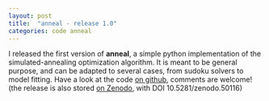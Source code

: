 ```yaml
---
layout: post
title:  "anneal - release 1.0"
categories: code anneal
---
```


I released the first version of **anneal**, a simple python implementation of the simulated-annealing optimization algorithm.
It is meant to be general purpose, and can be adapted to several cases, from sudoku solvers to model fitting.
Have a look at the code [on github][link-github], comments are welcome!
(the release is also stored [on Zenodo][link-zenodo], with DOI 10.5281/zenodo.50116)

[link-github]: https://github.com/tcompa/anneal
[link-zenodo]: https://zenodo.org/record/50116

